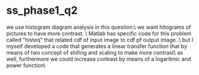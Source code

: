 # ss_phase1_q2
we use histogram diagram analysis in this question:\\
we want hitograms of pictures to have more contrast. \\
Matlab has specific code for this problem called "histeq" that related cdf of input image to cdf pf output image .\\
but I myself developed a code that generates a linear transfer function that by means of two concept of shifing and scaling to make more contrast\\
as well, furthermore we could increase contrast by means of a logaritmic and power function\\